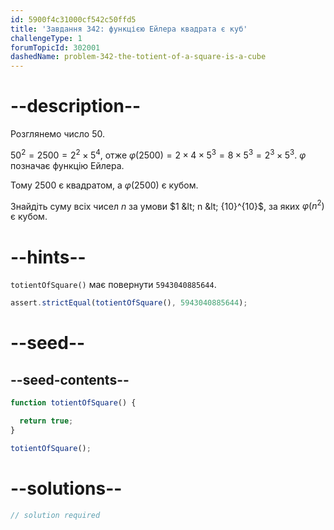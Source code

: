```yaml
---
id: 5900f4c31000cf542c50ffd5
title: 'Завдання 342: функцією Ейлера квадрата є куб'
challengeType: 1
forumTopicId: 302001
dashedName: problem-342-the-totient-of-a-square-is-a-cube
---
```


# --description--

Розглянемо число 50.

${50}^2 = 2500 = 2^2 × 5^4$, отже $φ(2500) = 2 × 4 × 5^3 = 8 × 5^3 = 2^3 × 5^3$. $φ$ позначає функцію Ейлера.

Тому 2500 є квадратом, а $φ(2500)$ є кубом.

Знайдіть суму всіх чисел $n$ за умови $1 &lt; n &lt; {10}^{10}$, за яких $φ(n^2)$ є кубом.


# --hints--

`totientOfSquare()` має повернути `5943040885644`.

```js
assert.strictEqual(totientOfSquare(), 5943040885644);
```

# --seed--

## --seed-contents--

```js
function totientOfSquare() {

  return true;
}

totientOfSquare();
```

# --solutions--

```js
// solution required
```

